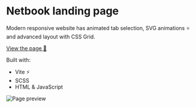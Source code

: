 # Netbook landing page

Modern responsive website has animated tab selection, SVG animations :star: and advanced layout with CSS Grid.

[View the page :eyes:](https://crucials.github.io/netbook-page)

Built with:

- Vite :zap:
- SCSS
- HTML & JavaScript

![Page preview](https://user-images.githubusercontent.com/83793845/217015359-0b25a46c-a475-45de-8341-9f978e0bb0df.png)
